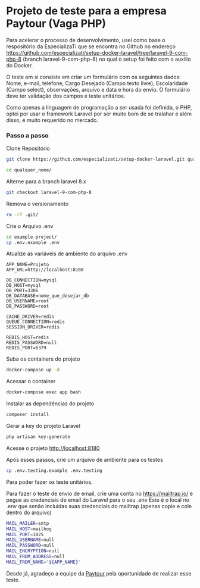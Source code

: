 
# Projeto de teste para a empresa Paytour (Vaga PHP)

Para acelerar o processo de desenvolvimento, usei como base o respositório da EspecializaTi que se encontra no Github no endereço https://github.com/especializati/setup-docker-laravel/tree/laravel-9-com-php-8 (branch laravel-9-com-php-8) no qual o setup foi feito com o auxílio do Docker.

O teste em si consiste em criar um formulário com os seguintes dados: Nome, e-mail, telefone, Cargo Desejado (Campo texto livre), Escolaridade (Campo select), observações, arquivo e data e hora do envio. O formulário deve ter validação dos campos e teste unitários.

Como apenas a linguagem de programação a ser usada foi definida, o PHP, optei por usar o framework Laravel por ser muito bom de se tralahar e além disso, é muito requerido no mercado.
### Passo a passo
Clone Repositório
```sh
git clone https://github.com/especializati/setup-docker-laravel.git qualquer_nome
```

```sh
cd qualquer_nome/
```


Alterne para a branch laravel 8.x
```sh
git checkout laravel-9-com-php-8
```


Remova o versionamento
```sh
rm -rf .git/
```


Crie o Arquivo .env
```sh
cd example-project/
cp .env.example .env
```


Atualize as variáveis de ambiente do arquivo .env
```dosini
APP_NAME=Projeto
APP_URL=http://localhost:8180

DB_CONNECTION=mysql
DB_HOST=mysql
DB_PORT=3306
DB_DATABASE=nome_que_desejar_db
DB_USERNAME=root
DB_PASSWORD=root

CACHE_DRIVER=redis
QUEUE_CONNECTION=redis
SESSION_DRIVER=redis

REDIS_HOST=redis
REDIS_PASSWORD=null
REDIS_PORT=6379
```


Suba os containers do projeto
```sh
docker-compose up -d
```


Acessar o container
```sh
docker-compose exec app bash
```


Instalar as dependências do projeto
```sh
composer install
```


Gerar a key do projeto Laravel
```sh
php artisan key:generate
```


Acesse o projeto
[http://localhost:8180](http://localhost:8180)

Após esses passos, crie um arquivo de ambiente para os testes
```sh
cp .env.testing.example .env.testing 
```
Para poder fazer os teste unitários.

Para fazer o teste de envio de email, crie uma conta no https://mailtrap.io/ e pegue as credenciais de email do Laravel para o seu .env
Este é o local no .env que senão incluidas suas credenciais do mailtrap (apenas copie e cole dentro do arquivo) 
```sh
MAIL_MAILER=smtp
MAIL_HOST=mailhog
MAIL_PORT=1025
MAIL_USERNAME=null
MAIL_PASSWORD=null
MAIL_ENCRYPTION=null
MAIL_FROM_ADDRESS=null
MAIL_FROM_NAME="${APP_NAME}"
```

Desde já, agradeço a equipe da [Paytour](https://www.paytour.com.br/) pela oportunidade de realizar esse teste.
